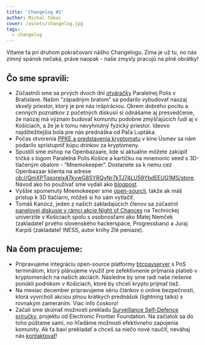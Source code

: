 ```yaml
---
title: 'Changelog #2'
author: Michal Takac
cover: /assets/changelog.jpg
tags:
  - changelog
---
```


Vítame ťa pri druhom pokračovaní nášho Changelogu. Zima je už tu, no nás zimný spánok nečaká, práve naopak - naše zmysly pracujú na plné obrátky!

## Čo sme spravili:

- Zúčastnili sme sa prvých dvoch dní [otváračky](https://paralelnapolis.sk/event/grand-opening/) Paralelnej Polis v Bratislave. Našim “západným bratom” sa podarilo vybudovať naozaj skvelý priestor, ktorý je pre nás inšpiráciou. Okrem dobrého pocitu a cenných poznatkov z početných diskusií si odnášame aj presvedčenie, že naozaj má význam budovať komunitu podobne zmýšľajúcich ľudí aj v Košiciach, a že je k tomu nevyhnutný fyzický priestor. Ideovo najdôležitejšia bola pre nás prednáška od Paľa Luptáka.
- Počas otvorenia [PPKE a predstavenia kryptomatu](https://www.facebook.com/events/959009994284372/) v kine Úsmev sa nám podarilo sprístupniť kúpu drinkov za kryptomeny.
- Spustili sme eshop na Openbazaare, kde si aktuálne môžete zakúpiť tričká s logom Paralelná Polis Košice a kartičku na mnemonic seed s 3D-tlačeným obalom - “Mnemokeeper”. Dostanete sa k nemu cez Openbazaar klienta na adrese <ob://QmXPTqsoreix47kvwG8SYRQyNr7kTJ74LU59YbdEEUG1MS/store>. Návod ako ho používať sme vydali ako [blogpost](https://www.paralelnapoliskosice.sk/blog/2018-11-20-spustili-sme-eshop-na-openbazaare).
- Vyššie spomenutý Mnemokeeper sme [open-sourcli](https://github.com/ParalelnaPolisKE/docs/tree/master/mnemokeeper), takže ak máš prístup k 3D tlačiarni, môžeš si ho sám vytlačiť.
- Tomáš Kanócz, jeden z našich zakladajúcich členov sa zúčastnil [panelovej diskusie v rámci akcie Night of Chances](https://www.facebook.com/notes/night-of-chances/decentraliz%C3%A1cia-kryptom%C3%A1nia-a-bud%C3%BAcnos%C5%A5-webu-ko%C5%A1ice-711-tuke/2537084719635311/) na Technickej univerzite v Košiciach spolu s osobnosťami ako Matej Nemček (zakladateľ prvého slovenského hackerspace, Progressbaru) a Juraj Karpiš (zakladateľ INESS, autor knihy Zlé peniaze).

## Na čom pracujeme:

- Pripravujeme integráciu open-source platformy [btcpayserver](https://github.com/btcpayserver/btcpayserver/) s PoS terminálom, ktorý plánujeme využiť pre zefektívnenie príjmania platieb v kryptomenách na našich akciách. Následne by sme radi naše riešenie ponúkli podnikom v Košiciach, ktoré by chceli krypto príjmať tiež.
- Na mesiac december pripravujeme sériu článkov o online bezpečnosti, ktorá vyvrcholí akciou plnou krátkych prednášok (lightning talks) s rovnakým zameraním. Viac info čoskoro!
- Začali sme skúmať možnosti prekladu [Surveillance Self-Defence príručky](https://ssd.eff.org/), projektu od Electronic Frontier Foundation. Na začiatok sa do toho púštame sami, no hľadáme možnosti efektívneho zapojenia komunity. Ak ťa baví prekladať a chceš sa niečo nové naučiť, neváhaj nás [kontaktovať](https://www.paralelnapoliskosice.sk/kontakt)!
